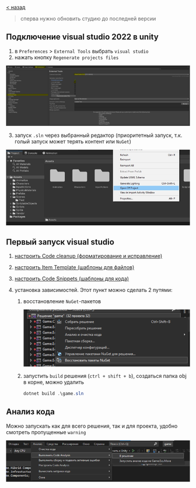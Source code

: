 [< назад][0]

> сперва нужно обновить студию до последней версии

## Подключение visual studio 2022 в unity

1.  в `Preferences` > `External Tools` выбрать `visual studio`
2.  нажать кнопку `Regenerate projects files`

![image][1]

3.  запуск `.sln` через выбранный редактор (приоритетный запуск, т.к. голый запуск может терять контент или `NuGet`)

![image][2]

## Первый запуск visual studio

1.  [настроить Code cleanup (форматирование и исправление)][3]
2.  [настроить Item Template (шаблоны для файлов)][4]
3.  [настроить Code Snippets (шаблоны для кода)][5]
4.  установка зависимостей. Этот пункт можно сделать 2 путями:

    1. восстановление `NuGet`-пакетов

        ![image][6]

    2. запустить `build` решения (`ctrl + shift + b`), создаться папка obj в корне, можно удалить

        ```PowerShell
        dotnet build .\game.sln
        ```

## Анализ кода

Можно запускать как для всего решения, так и для проекта, удобно смотреть пропущенные `warning`

![image][7]

[0]: ../../README.md
[1]: ../../Resources/first-start-unity-external-tools.jpg
[2]: ../../Resources/first-start-unity-open-sln.jpg
[3]: ./0.%20Code%20cleanup.md
[4]: ./1.%20Item%20Template.md
[5]: ./2.%20Code%20Snippets.md
[6]: ../../Resources/visual-studio-restore-nuget.png
[7]: ../../Resources/first-start-analysis.png

